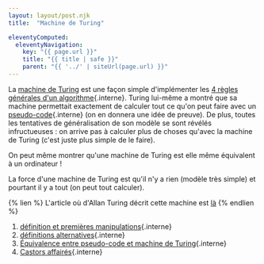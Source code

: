 ```yaml
---
layout: layout/post.njk 
title:  "Machine de Turing"

eleventyComputed:
  eleventyNavigation:
    key: "{{ page.url }}"
    title: "{{ title | safe }}"
    parent: "{{ '../' | siteUrl(page.url) }}"
---
```


La [machine de Turing](https://fr.wikipedia.org/wiki/Machine_de_Turing) est une façon simple d'implémenter les [4 règles générales d'un algorithme](../définition#règles-générales){.interne}. Turing lui-même a montré que sa machine permettait exactement de calculer tout ce qu'on peut faire avec un [pseudo-code](../pseudo-code){.interne} (on en donnera une idée de preuve). De plus, toutes les tentatives de généralisation de son modèle se sont révélés infructueuses : on arrive pas à calculer plus de choses qu'avec la machine de Turing (c'est juste plus simple de le faire).

On peut même montrer qu'une machine de Turing est elle même équivalent à un ordinateur !

La force d'une machine de Turing est qu'il n'y a rien (modèle très simple) et pourtant il y a tout (on peut tout calculer).

{% lien %}
L'article où d'Allan Turing décrit cette machine est [là](https://www.espace-turing.fr/IMG/pdf/turing_paper_1936.pdf)
{% endlien %}

1. [définition et premières manipulations](./définition){.interne}
2. [définitions alternatives](./définitions-alternatives){.interne}
3. [Équivalence entre pseudo-code et machine de Turing](./pseudo-code){.interne}
4. [Castors affairés](./castors-affairés){.interne}

